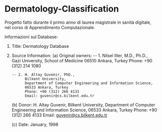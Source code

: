 # Dermatology-Classification
Progetto fatto durante il primo anno di laurea magistrale in sanità digitale, nel corso di Apprendimento Computazionale.

Informazioni sul Database:

1. Title: Dermatology Database

2. Source Information:
   (a) Original owners:
       -- 1. Nilsel Ilter, M.D., Ph.D., 
             Gazi University, 
             School of Medicine
             06510 Ankara, Turkey
             Phone: +90 (312) 214 1080

       -- 2. H. Altay Guvenir, PhD., 
             Bilkent University,
             Department of Computer Engineering and Information Science,
             06533 Ankara, Turkey
             Phone: +90 (312) 266 4133
             Email: guvenir@cs.bilkent.edu.tr

   (b) Donor: H. Altay Guvenir,
              Bilkent University,
              Department of Computer Engineering and Information Science,
              06533 Ankara, Turkey
              Phone: +90 (312) 266 4133
              Email: guvenir@cs.bilkent.edu.tr

   (c) Date:  January, 1998
